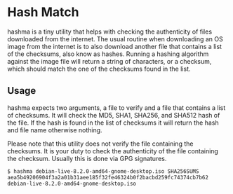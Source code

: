 # Hash Match

hashma is a tiny utility that helps with checking the authenticity of
files downloaded from the internet. The usual routine when downloading
an OS image from the internet is to also download another file that
contains a list of the checksums, also know as hashes. Running a
hashing algorithm against the image file will return a string of
characters, or a checksum, which should match the one of the checksums
found in the list.

## Usage

hashma expects two arguments, a file to verify and a file that
contains a list of checksums. It will check the MD5, SHA1, SHA256, and
SHA512 hash of the file. If the hash is found in the list of checksums
it will return the hash and file name otherwise nothing.

Please note that this utility does not verify the file containing the
checksums. It is your duty to check the authenticity of the file
containing the checksum. Usually this is done via GPG signatures.


```
$ hashma debian-live-8.2.0-amd64-gnome-desktop.iso SHA256SUMS
aea5b49206904f3a2a01b31aee185f32fe46324b0f2bacbd259fc74374cb7b62  debian-live-8.2.0-amd64-gnome-desktop.iso
```



